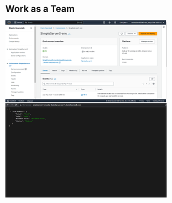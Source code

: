 # Work as a Team

[](https://github.com/MohammedAbuEssa/AWS-Cloud-Servers)
![](./img/Aws-lab-16.png)
![](./img/RAws-lab-16.png)
